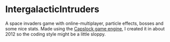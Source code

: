 # IntergalacticIntruders
A space invaders game with online-multiplayer, particle effects, bosses and some nice stats. Made using the [Capslock game engine](https://github.com/RetroMelon/Capslock-Game-Engine), I created it in about 2012 so the coding style might be a little sloppy.
